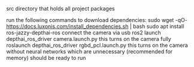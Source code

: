 src directory that holds all project packages


run the following commands to download dependencies:
sudo wget -qO- https://docs.luxonis.com/install_dependencies.sh | bash
sudo apt install ros-jazzy-depthai-ros
connect the camera via usb
ros2 launch depthai_ros_driver camera.launch.py   this turns on the camera fully
roslaunch depthai_ros_driver rgbd_pcl.launch.py      this turns on the camera without neural networks which are unnecessary (recommended for memory)
should be ready to run